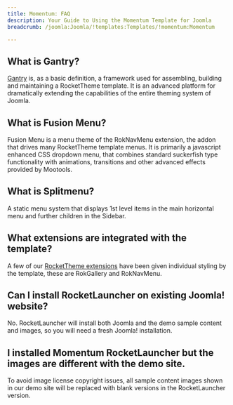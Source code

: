 ```yaml
---
title: Momentum: FAQ
description: Your Guide to Using the Momentum Template for Joomla
breadcrumb: /joomla:Joomla/!templates:Templates/!momentum:Momentum

---
```


What is Gantry?
-----
[Gantry][gantry] is, as a basic definition, a framework used for assembling, building and maintaining a RocketTheme template. It is an advanced platform for dramatically extending the capabilities of the entire theming system of Joomla.

What is Fusion Menu?
-----
Fusion Menu is a menu theme of the RokNavMenu extension, the addon that drives many RocketTheme template menus. It is primarily a javascript enhanced CSS dropdown menu, that combines standard suckerfish type functionality with animations, transitions and other advanced effects provided by Mootools.

What is Splitmenu?
-----
A static menu system that displays 1st level items in the main horizontal menu and further children in the Sidebar.

What extensions are integrated with the template?
-----
A few of our [RocketTheme extensions][extensions] have been given individual styling by the template, these are RokGallery and RokNavMenu.

Can I install RocketLauncher on existing Joomla! website?
-----
No. RocketLauncher will install both Joomla and the demo sample content and images, so you will need a fresh Joomla! installation.

I installed Momentum RocketLauncher but the images are different with the demo site.
-----
To avoid image license copyright issues, all sample content images shown in our demo site will be replaced with blank versions in the RocketLauncher version.

[gantry]: http://gantry-framework.org/
[features]: http://demo.rockettheme.com/joomla-templates/momentum/features
[font]: http://www.fontsquirrel.com/fonts/ubuntu
[forum]: http://www.rockettheme.com/forum/joomla-template-momentum
[roksprocket]: http://www.rockettheme.com/joomla/extensions/roksprocket
[dropdown]: http://demo.rockettheme.com/joomla-templates/momentum/features/menu-options
[splitmenu]: http://demo.rockettheme.com/joomla-templates/momentum/features/menu-options
[extensions]: http://demo.rockettheme.com/joomla-templates/momentum/features/extensions